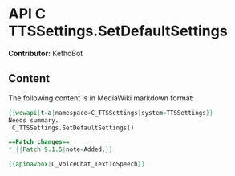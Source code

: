 # API C TTSSettings.SetDefaultSettings

**Contributor:** KethoBot

## Content

The following content is in MediaWiki markdown format:

```mediawiki
{{wowapi|t=a|namespace=C_TTSSettings|system=TTSSettings}}
Needs summary.
 C_TTSSettings.SetDefaultSettings()

==Patch changes==
* {{Patch 9.1.5|note=Added.}}

{{apinavbox|C_VoiceChat_TextToSpeech}}
```